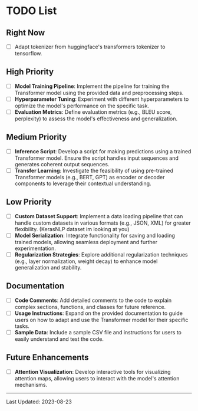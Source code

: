 # TODO List

## Right Now

- [ ] Adapt tokenizer from huggingface's transformers tokenizer to tensorflow.

## High Priority

- [ ] **Model Training Pipeline**: Implement the pipeline for training the Transformer model using the provided data and preprocessing steps.
- [ ] **Hyperparameter Tuning**: Experiment with different hyperparameters to optimize the model's performance on the specific task.
- [ ] **Evaluation Metrics**: Define evaluation metrics (e.g., BLEU score, perplexity) to assess the model's effectiveness and generalization.

## Medium Priority

- [ ] **Inference Script**: Develop a script for making predictions using a trained Transformer model. Ensure the script handles input sequences and generates coherent output sequences.
- [ ] **Transfer Learning**: Investigate the feasibility of using pre-trained Transformer models (e.g., BERT, GPT) as encoder or decoder components to leverage their contextual understanding.

## Low Priority

- [ ] **Custom Dataset Support**: Implement a data loading pipeline that can handle custom datasets in various formats (e.g., JSON, XML) for greater flexibility. (KerasNLP dataset im looking at you)
- [ ] **Model Serialization**: Integrate functionality for saving and loading trained models, allowing seamless deployment and further experimentation.
- [ ] **Regularization Strategies**: Explore additional regularization techniques (e.g., layer normalization, weight decay) to enhance model generalization and stability.

## Documentation

- [ ] **Code Comments**: Add detailed comments to the code to explain complex sections, functions, and classes for future reference.
- [ ] **Usage Instructions**: Expand on the provided documentation to guide users on how to adapt and use the Transformer model for their specific tasks.
- [ ] **Sample Data**: Include a sample CSV file and instructions for users to easily understand and test the code.

## Future Enhancements

- [ ] **Attention Visualization**: Develop interactive tools for visualizing attention maps, allowing users to interact with the model's attention mechanisms.

---
Last Updated: 2023-08-23
